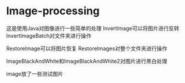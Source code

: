 # Image-processing
这是使用Java对图像进行一些简单的处理
InvertImage可以将图片进行反转 InvertImageBatch对文件夹进行操作

RestoreImage可以将图片恢复 RestoreImages对整个文件夹进行操作

ImageBlackAndWhite和ImageBlackAndWhite2对图片进行黑白处理

image放了一些测试图片
